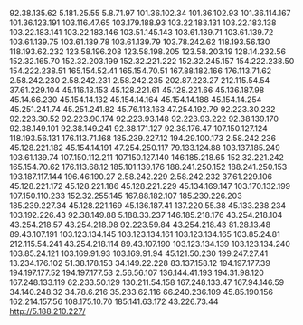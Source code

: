 92.38.135.62
5.181.25.55
5.8.71.97
101.36.102.34
101.36.102.93
101.36.114.167
101.36.123.191
103.116.47.65
103.179.188.93
103.22.183.131
103.22.183.138
103.22.183.141
103.22.183.146
103.51.145.143
103.61.139.71
103.61.139.72
103.61.139.75
103.61.139.78
103.61.139.79
103.78.242.62
118.193.56.130
118.193.62.232
123.58.196.208
123.58.198.205
123.58.203.19
128.14.232.56
152.32.165.70
152.32.203.199
152.32.221.222
152.32.245.157
154.222.238.50
154.222.238.51
165.154.52.41
165.154.70.51
167.88.182.166
176.113.71.62
2.58.242.230
2.58.242.231
2.58.242.235
202.87.223.27
212.115.54.54
37.61.229.104
45.116.13.153
45.128.221.61
45.128.221.66
45.136.187.98
45.14.66.230
45.154.14.132
45.154.14.164
45.154.14.188
45.154.14.254
45.251.241.74
45.251.241.82
45.76.113.163
47.254.192.79
92.223.30.232
92.223.30.52
92.223.90.174
92.223.93.148
92.223.93.222
92.38.139.170
92.38.149.101
92.38.149.241
92.38.171.127
92.38.176.47
107.150.127.124
118.193.56.131
176.113.71.168
185.239.227.12
194.29.100.173
2.58.242.236
45.128.221.182
45.154.14.191
47.254.250.117
79.133.124.88
103.137.185.249
103.61.139.74
107.150.112.211
107.150.127.140
146.185.218.65
152.32.221.242
165.154.70.62
176.113.68.12
185.101.139.176
188.241.250.152
188.241.250.153
193.187.117.144
196.46.190.27
2.58.242.229
2.58.242.232
37.61.229.106
45.128.221.172
45.128.221.186
45.128.221.229
45.134.169.147
103.170.132.199
107.150.110.233
152.32.255.145
167.88.182.107
185.239.226.203
185.239.227.34
45.128.221.169
45.136.187.41
137.220.55.38
45.133.238.234
103.192.226.43
92.38.149.88
5.188.33.237
146.185.218.176
43.254.218.104
43.254.218.57
43.254.218.98
92.223.59.84
43.254.218.43
81.28.13.48
89.43.107.191
103.123.134.145
103.123.134.161
103.123.134.165
103.85.24.81
212.115.54.241
43.254.218.114
89.43.107.190
103.123.134.139
103.123.134.240
103.85.24.121
103.169.91.93
103.169.91.94
45.121.50.230
199.247.27.41
13.234.176.102
51.38.178.153
34.149.22.228
83.137.158.12
194.197.177.39
194.197.177.52
194.197.177.53
2.56.56.107
136.144.41.193
194.31.98.120
167.248.133.119
62.233.50.129
130.211.54.158
167.248.133.47
167.94.146.59
34.140.248.32
34.78.6.216
35.233.62.116
66.240.236.109
45.85.190.156
162.214.157.56
108.175.10.70 
185.141.63.172
43.226.73.44
http://5.188.210.227/
